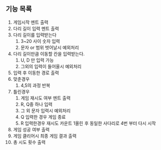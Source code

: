 ## 기능 목록

1. 게임시작 멘트 출력
2. 다리 길이 입력 멘트 출력
3. 다리 길이를 입력받는다
   1. 3~20 사이 숫자 입력
   2. 문자 or 범위 벗어날시 예외처리
4. 다리 길이만큼 이동할 칸을 입력받는다.
   1. U, D 만 입력 가능
   2. 그외의 입력이 들어올시 예외처리
5. 입력 후 이동한 경로 출력
6. 맞춘경우
   1. 4,5의 과정 반복
7. 틀린경우
   1. 게임 재시도 여부 멘트 출력
   2. R, Q중 하나 입력
   3. 그 외 문자 입력시 예외처리
   4. Q 입력한 경우 게임 종료
   5. R 입력한경우 재시도 카운트 1올린 후 동일한 사다리로 4번 부터 다시 시작
8. 게임 성공 여부 출력
9. 게임 클리어시 최종 게임 결과 출력
10. 총 시도 횟수 출력
